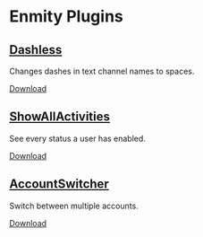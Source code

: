 # Enmity Plugins

## [Dashless](https://github.com/ssense1337/enmity-plugins/tree/main/Dashless)
Changes dashes in text channel names to spaces.

[Download](https://github.com/ssense1337/enmity-plugins/raw/main/Dashless/dist/Dashless.js)

## [ShowAllActivities](https://github.com/ssense1337/enmity-plugins/tree/main/ShowAllActivities)
See every status a user has enabled.

[Download](https://github.com/ssense1337/enmity-plugins/raw/main/ShowAllActivities/dist/ShowAllActivities.js)

## [AccountSwitcher](https://github.com/ssense1337/enmity-plugins/tree/main/AccountSwitcher)
Switch between multiple accounts.

[Download](https://github.com/ssense1337/enmity-plugins/raw/main/AccountSwitcher/dist/AccountSwitcher.js)